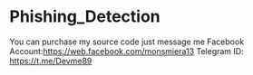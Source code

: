 # Phishing_Detection
You can purchase my source code just message me
Facebook Account:https://web.facebook.com/monsmiera13
Telegram ID: https://t.me/Devme89
